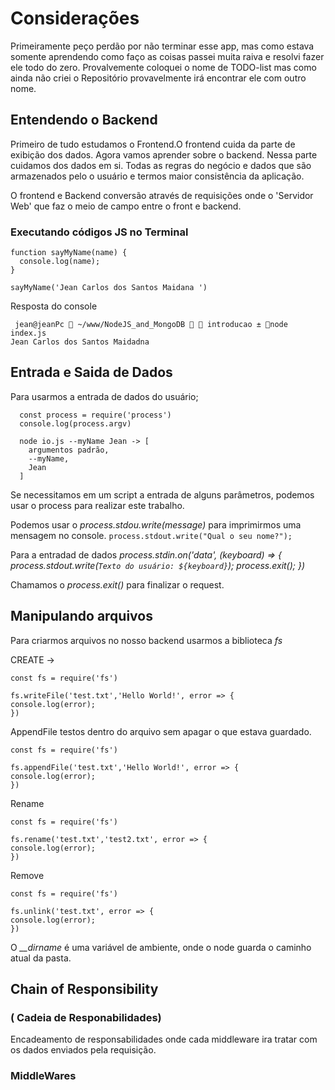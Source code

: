 # Considerações
Primeiramente peço perdão por não terminar esse app, mas como estava somente aprendendo como faço as coisas passei muita raiva e resolvi fazer ele todo do zero. Provalvemente coloquei o nome de TODO-list mas como ainda não criei o Repositório provavelmente irá encontrar ele com outro nome.

## Entendendo o Backend

Primeiro de tudo estudamos o Frontend.O frontend cuida da parte de exibição dos dados. Agora vamos aprender sobre o backend. Nessa parte cuidamos dos dados em si. Todas as regras do negócio e dados que são armazenados pelo o usuário e termos maior consistência da aplicação.

O frontend e Backend conversão através de requisições onde o 'Servidor Web' que faz o meio de campo entre o front e backend.

### Executando códigos JS no Terminal

``` 
function sayMyName(name) {
  console.log(name);
}

sayMyName('Jean Carlos dos Santos Maidana ')
```

Resposta do console

```
 jean@jeanPc  ~/www/NodeJS_and_MongoDB   introducao ± node index.js
Jean Carlos dos Santos Maidadna
```

## Entrada e Saida de Dados
  Para usarmos a entrada de dados do usuário;

  ```
    const process = require('process')
    console.log(process.argv)

    node io.js --myName Jean -> [
      argumentos padrão,
      --myName,
      Jean
    ]
  ```

Se necessitamos em um script a entrada de alguns parâmetros, podemos usar o process para realizar este trabalho.

Podemos usar o *process.stdou.write(message)* para imprimirmos uma mensagem no console.
`
 process.stdout.write("Qual o seu nome?");
 `

Para a entradad de dados *process.stdin.on('data', (keyboard) => {
 process.stdout.write(`Texto do usuário: ${keyboard}`);
 process.exit();
})*

Chamamos o *process.exit()* para finalizar o request.

## Manipulando arquivos
  Para criarmos arquivos no nosso backend usarmos a biblioteca *fs*

  CREATE ->

  ```
  const fs = require('fs')

fs.writeFile('test.txt','Hello World!', error => {
  console.log(error);
})
  ```

  AppendFile testos dentro do arquivo sem apagar  o que estava guardado.
  
  ```
  const fs = require('fs')

fs.appendFile('test.txt','Hello World!', error => {
  console.log(error);
})
  ```

  Rename

  ```
  const fs = require('fs')

fs.rename('test.txt','test2.txt', error => {
  console.log(error);
})
  ```

  Remove

  ```
  const fs = require('fs')

fs.unlink('test.txt', error => {
  console.log(error);
})
  ```

  O *__dirname* é uma variável de ambiente, onde o node guarda o caminho atual da pasta.

## Chain of Responsibility 
### ( Cadeia de Responabilidades)

Encadeamento de responsabilidades onde cada middleware ira tratar com os dados enviados pela requisição.

### MiddleWares
